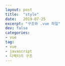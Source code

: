 ```yaml
---
layout: post
title:  "style"
date:   2019-07-25
excerpt: "구조와 .vue 파일"
dev: false
categories:
- vue
tag:
- vue
- javascript
- 디렉터리 구조
---
```

